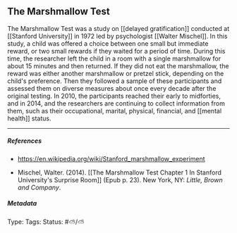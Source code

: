 ## The Marshmallow Test # 

The Marshmallow Test was a study on [[delayed gratification]] conducted at [[Stanford University]]  in 1972 led by psychologist [[Walter Mischel]]. In this study, a child was offered a choice between one small but immediate reward, or two small rewards if they waited for a period of time. During this time, the researcher left the child in a room with a single marshmallow for about 15 minutes and then returned. If they did not eat the marshmallow, the reward was either another marshmallow or pretzel stick, depending on the child's preference. Then they followed a sample of these participants and assessed them on diverse measures about once every decade after the original testing. In 2010, the participants reached their early to midforties, and in 2014, and the researchers are continuing to collect information from them, such as their occupational, marital, physical, financial, and [[mental health]] status.

___

##### References

- https://en.wikipedia.org/wiki/Stanford_marshmallow_experiment

- Mischel, Walter. (2014). [[The Marshmallow Test Chapter 1 In Stanford University's Surprise Room]] (Epub p. 23). New York, NY: _Little, Brown and Company_.

##### Metadata

Type: 
Tags:
Status: #⛅️/⛅️